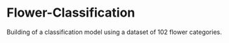 # Flower-Classification
Building of a classification model using a dataset of 102 flower categories.
